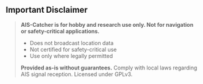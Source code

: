 ## Important Disclaimer

> **AIS-Catcher is for hobby and research use only. Not for navigation or safety-critical applications.**
>
> - Does not broadcast location data
> - Not certified for safety-critical use
> - Use only where legally permitted
>
> **Provided as-is without guarantees.** Comply with local laws regarding AIS signal reception. Licensed under GPLv3.

